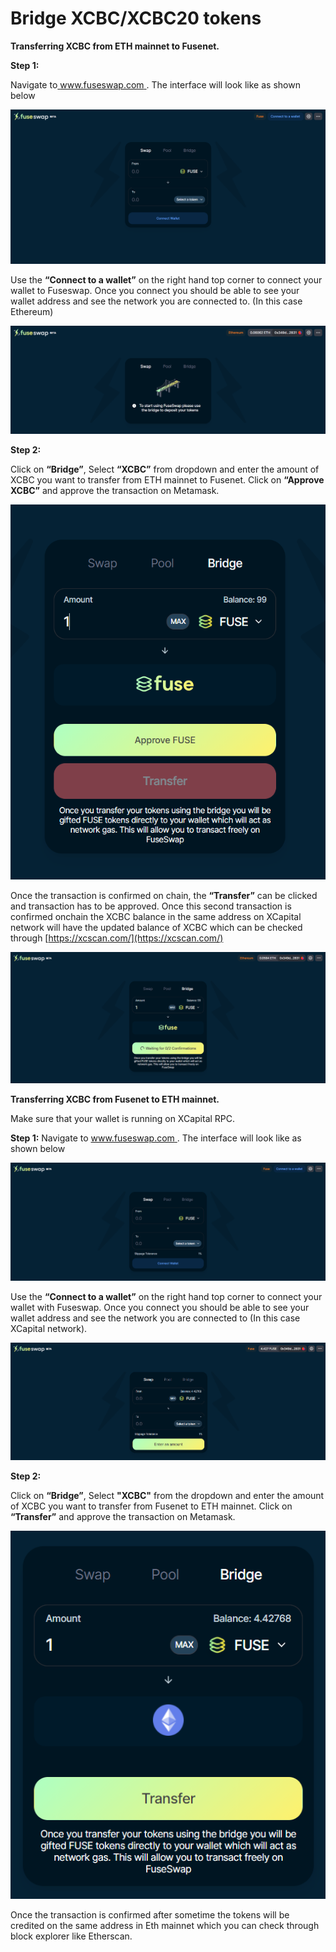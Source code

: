 # Bridge XCBC/XCBC20 tokens

**Transferring XCBC from ETH mainnet to Fusenet.**

**Step 1:**

Navigate to[ www.fuseswap.com ](https://fuseswap.com/). The interface will look like as shown below

![](../.gitbook/assets/0%20%286%29.png)

Use the **“Connect to a wallet”** on the right hand top corner to connect your wallet to Fuseswap. Once you connect you should be able to see your wallet address and see the network you are connected to. \(In this case Ethereum\)

![](../.gitbook/assets/1%20%289%29.png)

**Step 2:**

Click on **“Bridge”**, Select **“XCBC”** from dropdown and enter the amount of XCBC you want to transfer from ETH mainnet to Fusenet. Click on **“Approve XCBC”** and approve the transaction on Metamask.

![](../.gitbook/assets/2%20%289%29.png)

Once the transaction is confirmed on chain, the **“Transfer”** can be clicked and transaction has to be approved. Once this second transaction is confirmed onchain the XCBC balance in the same address on XCapital network will have the updated balance of XCBC which can be checked through [https://xcscan.com/](https://xcscan.com/) 

![](../.gitbook/assets/3%20%288%29.png)

**Transferring XCBC from Fusenet to ETH mainnet.**

Make sure that your wallet is running on XCapital RPC.

**Step 1:** Navigate to [www.fuseswap.com ](https://fuseswap.com/). The interface will look like as shown below

![](../.gitbook/assets/4%20%289%29.png)

Use the **“Connect to a wallet”** on the right hand top corner to connect your wallet with Fuseswap. Once you connect you should be able to see your wallet address and see the network you are connected to \(In this case XCapital network\).

![](../.gitbook/assets/5%20%286%29.png)

**Step 2:**

Click on **“Bridge”**, Select **"XCBC"** from the dropdown and enter the amount of XCBC you want to transfer from Fusenet to ETH mainnet. Click on **“Transfer”** and approve the transaction on Metamask.

![](../.gitbook/assets/6%20%287%29.png)

Once the transaction is confirmed after sometime the tokens will be credited on the same address in Eth mainnet which you can check through block explorer like Etherscan.

